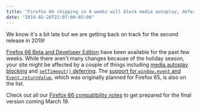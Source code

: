 ```yaml
---
title: "Firefox 66 shipping in 4 weeks will block media autoplay, defer timers during page load"
date: "2019-02-20T22:07:00-05:00"
---
```

We know it's a bit late but we are getting back on track for the second release in 2019!

[Firefox 66 Beta and Developer Edition](https://www.mozilla.org/firefox/channel/desktop/) have been available for the past few weeks. While there aren't many changes because of the holiday season, your site might be affected by a couple of things including [media autoplay blocking](https://www.fxsitecompat.dev/en-CA/docs/2019/audible-media-s-autoplay-is-now-blocked-by-default/) and [`setTimeout()` deferring](https://www.fxsitecompat.dev/en-CA/docs/2019/settimeout-and-setinterval-are-now-deferred-during-page-load/). The [support for `window.event` and `Event.returnValue`](https://www.fxsitecompat.dev/en-CA/docs/2018/support-for-window-event-and-event-returnvalue-has-been-added-again/), which was originally planned for Firefox 65, is also on the list.

Check out all our [Firefox 66 compatibility notes](https://www.fxsitecompat.dev/en-CA/versions/66/) to get prepared for the final version coming March 19.
